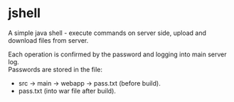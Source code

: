 # jshell
A simple java shell - execute commands on server side, upload and download files from server.

Each operation is confirmed by the password and logging into main server log.  
Passwords are stored in the file:  
* src -> main -> webapp -> pass.txt (before build).  
* pass.txt (into war file after build).
